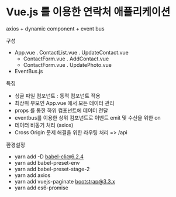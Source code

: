 # Vue.js 를 이용한 연락처 애플리케이션
axios + dynamic component + event bus

구성
 - App.vue 
   . ContactList.vue
   . UpdateContact.vue
     - ContactForm.vue
   . AddContact.vue
     - ContactForm.vue
   . UpdatePhoto.vue
 - EventBus.js

특징
 - 싱글 파일 컴포넌트 : 동적 컴포넌트 적용
 - 최상위 부모인 App.vue 에서 모든 데이터 관리
 - props 를 통한 하위 컴포넌트에 데이터 전달
 - eventbus를 이용한 상위 컴포넌트로 이벤트 emit 및 수신을 위한 on
 - 데이터 비동기 처리 (axios) 
 - Cross Origin 문제 해결을 위한 라우팅 처리 => /api 


환경설정
 - yarn add -D babel-cli@6.2.4 
 - yarn add babel-preset-env 
 - yarn add babel-preset-stage-2
 - yarn add axios
 - yarn add vuejs-paginate bootstrap@3.3.x
 - yarn add es6-promise